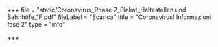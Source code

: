 +++
file = "static/Coronavirus_Phase 2_Plakat_Haltestellen und Bahnhöfe_1F.pdf"
fileLabel = "Scarica"
title = "Coronavirus! Informazioni fase 2"
type = "info"

+++
